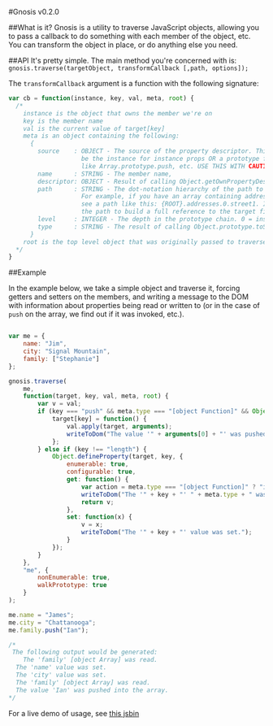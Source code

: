 #Gnosis v0.2.0

##What is it?
Gnosis is a utility to traverse JavaScript objects, allowing you to pass a callback to do something with each member of the object, etc. You can transform the object in place, or do anything else you need.

##API
It's pretty simple. The main method you're concerned with is: `gnosis.traverse(targetObject, transformCallback [,path, options]);`

The `transformCallback` argument is a function with the following signature: 

```javascript
var cb = function(instance, key, val, meta, root) {
  /*
    instance is the object that owns the member we're on
    key is the member name
    val is the current value of target[key]
    meta is an object containing the following:
      {
        source    : OBJECT - The source of the property descriptor. This could
                    be the instance for instance props OR a prototype for things
                    like Array.prototype.push, etc. USE THIS WITH CAUTION!
        name      : STRING - The member name,
        descriptor: OBJECT - Result of calling Object.getOwnPropertyDescriptor(source, name),
        path      : STRING - The dot-notation hierarchy of the path to the member.
                    For example, if you have an array containing address objects, you might
                    see a path like this: {ROOT}.addresses.0.street1. It's possible to use
                    the path to build a full reference to the target field from the root
        level     : INTEGER - The depth in the prototype chain. 0 = instance, 1 first prototype, etc.
        type      : STRING - The result of calling Object.prototype.toString.call(instance[key]);
      }
    root is the top level object that was originally passed to traverse as the target.
  */
}
```

##Example

In the example below, we take a simple object and traverse it, forcing getters and setters on the members, and writing a message to the DOM with information about properties being read or written to (or in the case of `push` on the array, we find out if it was invoked, etc.).

```javascript

var me = {
    name: "Jim",
    city: "Signal Mountain",
    family: ["Stephanie"]
};

gnosis.traverse(
    me,
    function(target, key, val, meta, root) {
        var v = val;
        if (key === "push" && meta.type === "[object Function]" && Object.prototype.toString.call(target) === "[object Array]") {
            target[key] = function() {
                val.apply(target, arguments);
                writeToDom("The value '" + arguments[0] + "' was pushed into the array.");
            };
        } else if (key !== "length") {
            Object.defineProperty(target, key, {
                enumerable: true,
                configurable: true,
                get: function() {
                    var action = meta.type === "[object Function]" ? "invoked" : "read";
                    writeToDom("The '" + key + "' " + meta.type + " was " + action + ".");
                    return v;
                },
                set: function(x) {
                    v = x;
                    writeToDom("The '" + key + "' value was set.");
                }
            });
        }
    },
    "me", {
        nonEnumerable: true,
        walkPrototype: true
    }
);

me.name = "James";
me.city = "Chattanooga";
me.family.push("Ian");

/*
 The following output would be generated:
	The 'family' [object Array] was read.
  The 'name' value was set.
  The 'city' value was set.
  The 'family' [object Array] was read.
  The value 'Ian' was pushed into the array.
*/

```

For a live demo of usage, see [this jsbin](http://jsbin.com/ludew/9/edit?js,output)
